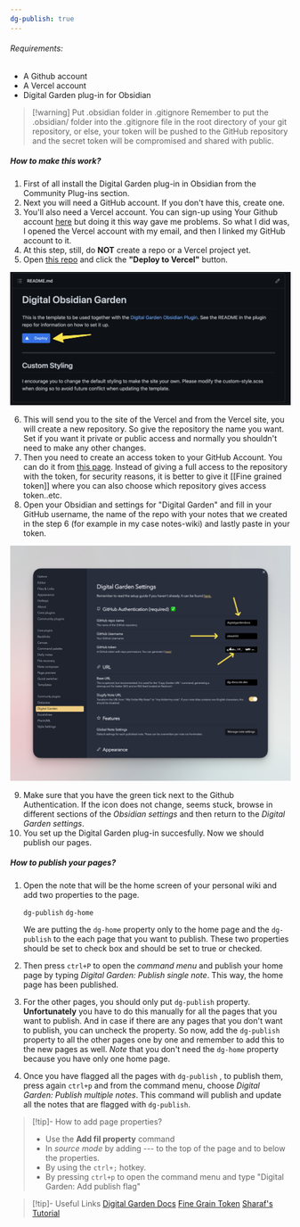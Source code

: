 ```yaml
---
dg-publish: true
---
```

###### Requirements:
- A Github account
- A Vercel account
- Digital Garden plug-in for Obsidian

>[!warning] Put .obsidian folder in .gitignore
>Remember to put the .obsidian/ folder into the .gitignore file in the root directory of your git repository, or else, your token will be pushed to the GitHub repository and the secret token will be compromised and shared with public.

##### How to make this work?
1. First of all install the Digital Garden plug-in in Obsidian from the Community Plug-ins section.
2. Next you will need a GitHub account. If you don't have this, create one.
3. You'll also need a Vercel account. You can sign-up using Your Github account [here](https://vercel.com/signup) but doing it this way gave me problems. So what I did was, I opened the Vercel account with my email, and then I linked my GitHub account to it.
4. At this step, still, do **NOT** create a repo or a Vercel project yet.
5. Open [this repo](https://github.com/oleeskild/digitalgarden) and click the **"Deploy to Vercel"** button.

![Deploy-to-Vercel](https://raw.githubusercontent.com/astonish-g/garo-notes/main/image-sources/obsidian/github-digital%20garden.png)

6. This will send you to the site of the Vercel and from the Vercel site, you will create a new repository. So give the repository the name you want. Set if you want it private or public access and normally you shouldn't need to make any other changes.
7. Then you need to create an access token to your GitHub Account. You can do it from [this page](https://github.com/settings/tokens/new?scopes=repo). Instead of giving a full access to the repository with the token, for security reasons, it is better to give it [[Fine grained token]] where you can also choose which repository gives access token..etc. 
8. Open your Obsidian and settings for "Digital Garden" and fill in your GitHub username, the name of the repo with your notes that we created in the step 6 (for example in my case notes-wiki) and lastly paste in your token.

![digital-garden setting](https://raw.githubusercontent.com/astonish-g/garo-notes/main/image-sources/obsidian/digital-garden-settings.png)

9. Make sure that you have the green tick next to the Github Authentication. If the icon does not change, seems stuck, browse in different sections of the *Obsidian settings* and then return to the *Digital Garden settings*.
10. You set up the Digital Garden plug-in succesfully. Now we should publish our pages.
##### How to publish your pages?

1. Open the note that will be the home screen of your personal wiki and add two properties to the page. 
	
	`dg-publish`
	`dg-home`
	
	We are putting the `dg-home` property only to the home page and the `dg-publish` to the each page that you want to publish. These two properties should be set to check box and should be set to true or checked. 
2. Then press `ctrl+P` to open the *command menu* and publish your home page by typing *Digital Garden: Publish single note*. This way, the home page has been published.
3. For the other pages, you should only put `dg-publish` property. **Unfortunately** you have to do this manually for all the pages that you want to publish. And in case if there are any pages that you don't want to publish, you can uncheck the property. So now, add the `dg-publish` property to all the other pages one by one and remember to add this to the new pages as well. *Note* that you don't need the `dg-home` property because you have only one home page.
4.  Once you have flagged all the pages with `dg-publish` , to publish them, press again `ctrl+p` and from the command menu, choose *Digital Garden: Publish multiple notes*. This command will publish and update all the notes that are flagged with `dg-publish`.

>[!tip]- How to add page properties?
> - Use the **Add fil property** command
> - In *source mode* by adding --- to the top of the page and to below the properties.
> - By using the `ctrl+;` hotkey.
> - By pressing `ctrl+p` to open the command menu and type "Digital Garden: Add publish flag"

 
 > [!tip]- Useful Links
 > [Digital Garden Docs](https://dg-docs.ole.dev/)
 > [Fine Grain Token](https://dg-docs.ole.dev/advanced/fine-grained-access-token/)
 > [Sharaf's Tutorial](https://sharaf.cc/40-49-toolbox/40-note-taking/40-01-obsidian/guides/publish-obsidian-vault-for-free/)
